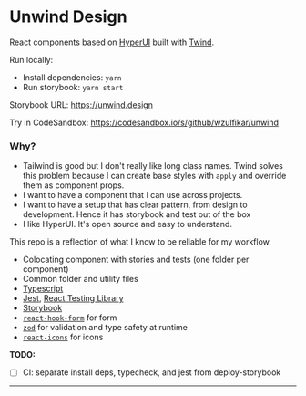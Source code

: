 # Unwind Design

React components based on [HyperUI](https://github.com/markmead/hyperui) built with [Twind](https://github.com/tw-in-js/twind).

Run locally:

- Install dependencies: `yarn`
- Run storybook: `yarn start`

Storybook URL:
https://unwind.design

Try in CodeSandbox:
https://codesandbox.io/s/github/wzulfikar/unwind

### Why?

- Tailwind is good but I don't really like long class names. Twind solves this problem because I can create base styles with `apply` and override them as component props.
- I want to have a component that I can use across projects.
- I want to have a setup that has clear pattern, from design to development. Hence it has storybook and test out of the box
- I like HyperUI. It's open source and easy to understand.

This repo is a reflection of what I know to be reliable for my workflow.

- Colocating component with stories and tests (one folder per component)
- Common folder and utility files
- [Typescript](https://www.typescriptlang.org)
- [Jest](https://jestjs.io), [React Testing Library](https://testing-library.com/docs/react-testing-library/intro/)
- [Storybook](https://storybook.js.org)
- [`react-hook-form`](https://react-hook-form.com) for form
- [`zod`](https://github.com/colinhacks/zod) for validation and type safety at runtime
- [`react-icons`](https://react-icons.github.io) for icons

**TODO:**

- [ ] CI: separate install deps, typecheck, and jest from deploy-storybook

---
